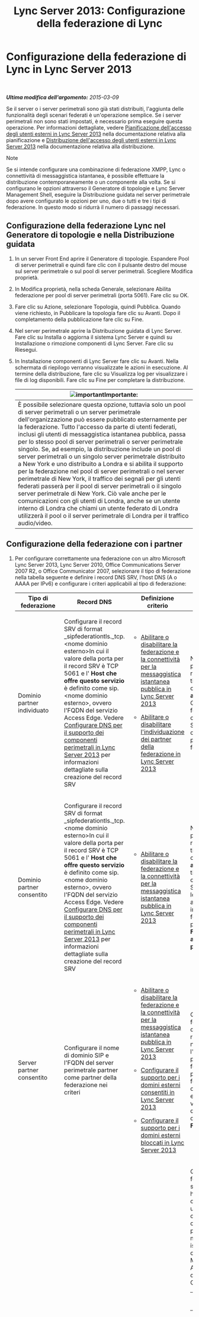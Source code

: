 ﻿---
title: 'Lync Server 2013: Configurazione della federazione di Lync'
TOCTitle: Configurazione della federazione di Lync
ms:assetid: 374ddc43-26f9-499d-be68-a5158adfa49c
ms:mtpsurl: https://technet.microsoft.com/it-it/library/JJ204800(v=OCS.15)
ms:contentKeyID: 49300185
ms.date: 08/24/2015
mtps_version: v=OCS.15
ms.translationtype: HT
---

# Configurazione della federazione di Lync in Lync Server 2013

 

_**Ultima modifica dell'argomento:** 2015-03-09_

Se il server o i server perimetrali sono già stati distribuiti, l'aggiunta delle funzionalità degli scenari federati è un'operazione semplice. Se i server perimetrali non sono stati impostati, è necessario prima eseguire questa operazione. Per informazioni dettagliate, vedere [Pianificazione dell'accesso degli utenti esterni in Lync Server 2013](lync-server-2013-planning-for-external-user-access.md) nella documentazione relativa alla pianificazione e [Distribuzione dell'accesso degli utenti esterni in Lync Server 2013](lync-server-2013-deploying-external-user-access.md) nella documentazione relativa alla distribuzione.


> [!NOTE]
> Se si intende configurare una combinazione di federazione XMPP, Lync o connettività di messaggistica istantanea, è possibile effettuare la distribuzione contemporaneamente o un componente alla volta. Se si configurano le opzioni attraverso il Generatore di topologie e Lync Server Management Shell, eseguire la Distribuzione guidata nel server perimetrale dopo avere configurato le opzioni per uno, due o tutti e tre i tipi di federazione. In questo modo si ridurrà il numero di passaggi necessari.



## Configurazione della federazione Lync nel Generatore di topologie e nella Distribuzione guidata

1.  In un server Front End aprire il Generatore di topologie. Espandere Pool di server perimetrali e quindi fare clic con il pulsante destro del mouse sul server perimetrale o sul pool di server perimetrali. Scegliere Modifica proprietà.

2.  In Modifica proprietà, nella scheda Generale, selezionare Abilita federazione per pool di server perimetrali (porta 5061). Fare clic su OK.

3.  Fare clic su Azione, selezionare Topologia, quindi Pubblica. Quando viene richiesto, in Pubblicare la topologia fare clic su Avanti. Dopo il completamento della pubblicazione fare clic su Fine.

4.  Nel server perimetrale aprire la Distribuzione guidata di Lync Server. Fare clic su Installa o aggiorna il sistema Lync Server e quindi su Installazione o rimozione componenti di Lync Server. Fare clic su Riesegui.

5.  In Installazione componenti di Lync Server fare clic su Avanti. Nella schermata di riepilogo verranno visualizzate le azioni in esecuzione. Al termine della distribuzione, fare clic su Visualizza log per visualizzare i file di log disponibili. Fare clic su Fine per completare la distribuzione.
    
    <table>
    <thead>
    <tr class="header">
    <th><img src="images/Gg412908.important(OCS.15).gif" title="important" alt="important" />Importante:</th>
    </tr>
    </thead>
    <tbody>
    <tr class="odd">
    <td>È possibile selezionare questa opzione, tuttavia solo un pool di server perimetrali o un server perimetrale dell'organizzazione può essere pubblicato esternamente per la federazione. Tutto l'accesso da parte di utenti federati, inclusi gli utenti di messaggistica istantanea pubblica, passa per lo stesso pool di server perimetrali o server perimetrale singolo. Se, ad esempio, la distribuzione include un pool di server perimetrali o un singolo server perimetrale distribuito a New York e uno distribuito a Londra e si abilita il supporto per la federazione nel pool di server perimetrali o nel server perimetrale di New York, il traffico dei segnali per gli utenti federati passerà per il pool di server perimetrali o il singolo server perimetrale di New York. Ciò vale anche per le comunicazioni con gli utenti di Londra, anche se un utente interno di Londra che chiami un utente federato di Londra utilizzerà il pool o il server perimetrale di Londra per il traffico audio/video.</td>
    </tr>
    </tbody>
    </table>


## Configurazione della federazione con i partner

1.  Per configurare correttamente una federazione con un altro Microsoft Lync Server 2013, Lync Server 2010, Office Communications Server 2007 R2, o Office Communicator 2007, selezionare il tipo di federazione nella tabella seguente e definire i record DNS SRV, l'host DNS (A o AAAA per IPv6) e configurare i criteri applicabili al tipo di federazione:
    
    
    <table>
    <colgroup>
    <col style="width: 25%" />
    <col style="width: 25%" />
    <col style="width: 25%" />
    <col style="width: 25%" />
    </colgroup>
    <thead>
    <tr class="header">
    <th>Tipo di federazione</th>
    <th>Record DNS</th>
    <th>Definizione criterio</th>
    <th>Note</th>
    </tr>
    </thead>
    <tbody>
    <tr class="odd">
    <td><p>Dominio partner individuato</p></td>
    <td><p>Configurare il record SRV di format _sipfederationtls._tcp.&lt;nome dominio esterno&gt;In cui il valore della porta per il record SRV è TCP 5061 e l' <strong>Host che offre questo servizio</strong> è definito come sip. &lt;nome dominio esterno&gt;, ovvero l'FQDN del servizio Access Edge. Vedere <a href="lync-server-2013-configure-dns-for-edge-support.md">Configurare DNS per il supporto dei componenti perimetrali in Lync Server 2013</a> per informazioni dettagliate sulla creazione del record SRV</p></td>
    <td><ul>
    <li><p><a href="lync-server-2013-enable-or-disable-federation-and-public-im-connectivity.md">Abilitare o disabilitare la federazione e la connettività per la messaggistica istantanea pubblica in Lync Server 2013</a></p></li>
    <li><p><a href="lync-server-2013-enable-or-disable-discovery-of-federation-partners.md">Abilitare o disabilitare l'individuazione dei partner della federazione in Lync Server 2013</a></p></li>
    </ul></td>
    <td><p>Nelle versioni precedenti si fa riferimento a questo tipo di federazione come alla <strong>Federazione avanzata aperta</strong>. Questo tipo di federazione richiede la creazione del record SRV e ha lo scopo di consentire agli altri partner di individuare la federazione.</p></td>
    </tr>
    <tr class="even">
    <td><p>Dominio partner consentito</p></td>
    <td><p>Configurare il record SRV di format _sipfederationtls._tcp.&lt;nome dominio esterno&gt;In cui il valore della porta per il record SRV è TCP 5061 e l' <strong>Host che offre questo servizio</strong> è definito come sip. &lt;nome dominio esterno&gt;, ovvero l'FQDN del servizio Access Edge. Vedere <a href="lync-server-2013-configure-dns-for-edge-support.md">Configurare DNS per il supporto dei componenti perimetrali in Lync Server 2013</a> per informazioni dettagliate sulla creazione del record SRV</p></td>
    <td><ul>
    <li><p><a href="lync-server-2013-enable-or-disable-federation-and-public-im-connectivity.md">Abilitare o disabilitare la federazione e la connettività per la messaggistica istantanea pubblica in Lync Server 2013</a></p></li>
    </ul></td>
    <td><p>Nelle versioni precedenti si fa riferimento a questo tipo di federazione come alla <strong>Federazione avanzata</strong>. Per questo tipo di federazione la creazione del record SRV è facoltativa e ha lo scopo di consentire agli altri partner di individuare la federazione. Si tratta pertanto di un tipo <strong>Federazione avanzata aperta</strong> o <strong>Dominio partner individuato</strong></p></td>
    </tr>
    <tr class="odd">
    <td><p>Server partner consentito</p></td>
    <td><p>Configurare il nome di dominio SIP e l'FQDN del server perimetrale partner come partner della federazione nei criteri</p></td>
    <td><ul>
    <li><p><a href="lync-server-2013-enable-or-disable-federation-and-public-im-connectivity.md">Abilitare o disabilitare la federazione e la connettività per la messaggistica istantanea pubblica in Lync Server 2013</a></p></li>
    <li><p><a href="lync-server-2013-configure-support-for-allowed-external-domains.md">Configurare il supporto per i domini esterni consentiti in Lync Server 2013</a></p></li>
    <li><p><a href="lync-server-2013-configure-support-for-blocked-external-domains.md">Configurare il supporto per i domini esterni bloccati in Lync Server 2013</a></p></li>
    </ul></td>
    <td><p>Questo tipo di federazione è la definizione di una relazione uno a uno e non consente l'individuazione di altri partner della federazione. Ogni partner della federazione viene configurato esplicitamente. Nelle versioni precedenti questa funzionalità è denominata <strong>Federazione diretta</strong></p></td>
    </tr>
    <tr class="even">
    <td><p>Provider di hosting e Provider di servizi di messaggistica istantanea pubblici</p></td>
    <td><p>Per questo tipo di federazione non sono definiti requisiti DNS specifici</p></td>
    <td><ul>
    <li><p><a href="lync-server-2013-enable-or-disable-federation-and-public-im-connectivity.md">Abilitare o disabilitare la federazione e la connettività per la messaggistica istantanea pubblica in Lync Server 2013</a></p></li>
    <li><p><a href="lync-server-2013-create-or-edit-public-sip-federated-providers.md">Creare o modificare provider federati SIP pubblici in Lync Server 2013</a></p></li>
    <li><p><a href="lync-server-2013-create-or-edit-hosted-sip-federated-providers.md">Creare o modificare provider federati SIP ospitati in Lync Server 2013</a></p></li>
    </ul></td>
    <td><p>Questo tipo di federazione definisce servizi e provider di hosting che si desidera configurare per gli utenti. Tra gli usi più comuni è inclusa la configurazione per i provider di servizi di messaggistica istantanea pubblici come Windows Live Messenger, Yahoo! e AOL, nonché provider di hosting come Lync Online e Office 365</p>
    <div class="alert">
    <table>
    <colgroup>
    <col style="width: 100%" />
    </colgroup>
    <thead>
    <tr class="header">
    <th><img src="images/Gg412908.important(OCS.15).gif" title="important" alt="important" />Importante:</th>
    </tr>
    </thead>
    <tbody>
    <tr class="odd">
    <td><ul>
    <li><p>Dal 1 settembre 2012, la licenza di sottoscrizione utenti per la connettività di messaggistica istantanea pubblica di Microsoft Lync (“PIC USL”) non è più disponibile per l'acquisto per i nuovi contratti o quelli in fase di rinnovo. I clienti con licenze attive potranno continuare a eseguire la federazione con Yahoo! Messenger fino alla data di chiusura del servizio. Giugno 2014 è la data di fine servizio annunciata per Yahoo! e AOL. Per informazioni dettagliate, vedere <a href="lync-server-2013-support-for-public-instant-messenger-connectivity.md">Supporto della connettività per messaggistica istantanea pubblica in Lync Server 2013</a>.</p></li>
    <li><p>La licenza PIC USL è una licenza di sottoscrizione di tipo mensile per utente, richiesta per la federazione di Lync Server o Office Communications Server con Yahoo! Messenger. La capacità di Microsoft di fornire questo servizio dipende dal supporto offerto da Yahoo! e il contratto sottostante è in fase di chiusura.</p></li>
    <li><p>Oggi più che mai, Lync è un potente strumento per la connessione tra diverse organizzazioni e con utenti di tutto il mondo. La federazione con Windows Live Messenger non richiede ulteriori licenze per utente/dispositivo in aggiunta alla licenza CAL Standard per Lync. La federazione con Skype verrà aggiunta a questo elenco, consentendo agli utenti di Lync di raggiungere centinaia di milioni di persone tramite messaggistica istantanea e comunicazioni vocali.</p></li>
    </ul></td>
    </tr>
    </tbody>
    </table>

    </div></td>
    </tr>
    </tbody>
    </table>


2.  Definire e configurare qualsiasi host DNS richiesto (A o AAAA per IPv6) e record DNS SRV

3.  Definire e configurare i criteri usando il Pannello di controllo di Lync Server oppure Lync Server Management Shell e i cmdlet appropriati. Per informazioni dettagliate sui cmdlet Lync Server Management Shell, vedere [Cmdlet per la federazione e l'accesso esterno in Lync Server 2013](lync-server-2013-federation-and-external-access-cmdlets.md)
    

    > [!NOTE]
    > In Lync Room System (LRS) non viene visualizzato il pulsante Partecipa per le riunioni inviate da organizzatori in partner Lync federati. Per consentire la visualizzazione di un collegamento per partecipare alla riunione in LRS, l'organizzazione mittente deve abilitare TNEF mediante il seguente cmdlet:<BR><BR><CODE>New-RemoteDomain -DomainName Contoso.com -Name Contoso</CODE><BR><CODE>Set-RemoteDomain -Identity Contoso -TNEFEnabled $true</CODE><BR>Si noti che questo cmdlet non è specifico di LRS. In questo caso i collegamenti per la partecipazione non verranno visualizzati neanche in Outlook e Lync in quanto le proprietà MAPI non vengono trasportate; nel caso di Outlook, tuttavia, l'utente può aprire l'invito alla riunione e fare clic sull'URL della riunione. Quando TNEFEnabled è impostato su True, le proprietà MAPI, tra cui OnlineMeetingExternalLink, non vengono rimosse e il pulsante Partecipa verrà visualizzato nel promemoria.



## Vedere anche

#### Ulteriori risorse

[Pianificazione per SIP, federazione XMPP e messaggistica istantanea pubblica in Lync Server 2013](lync-server-2013-planning-for-sip-xmpp-federation-and-public-instant-messaging.md)  
[Gestione della federazione e dell'accesso esterno a Lync Server 2013](lync-server-2013-managing-federation-and-external-access-to-lync-server-2013.md)


